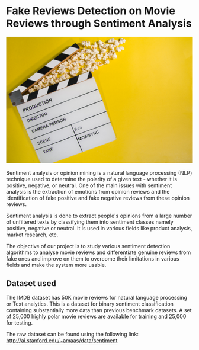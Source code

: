# Fake Reviews Detection on Movie Reviews through Sentiment Analysis

![image](https://github.com/KAVINKUMAR1102/movie-fake-review-detector/blob/main/img.jpg)

Sentiment analysis or opinion mining is a natural language processing (NLP) technique used to determine the polarity of a given text - whether it is positive, negative, or neutral. One of the main issues with sentiment analysis is the extraction of emotions from opinion reviews and the identification of fake positive and fake negative reviews from these opinion reviews.

Sentiment analysis is done to extract people's opinions from a large number of unfiltered texts by classifying them into sentiment classes namely positive, negative or neutral. It is used in various fields like product analysis, market research, etc. 

The objective of our project is to study various sentiment detection algorithms to analyse movie reviews and differentiate genuine reviews from fake ones and improve on them to overcome their limitations in various fields and make the system more usable.

## Dataset used

The IMDB dataset has 50K movie reviews for natural language processing or Text analytics. This is a dataset for binary sentiment classification containing substantially more data than previous benchmark datasets. A set of 25,000 highly polar movie reviews are available for training and 25,000 for testing. 

The raw dataset can be found using the following link: http://ai.stanford.edu/~amaas/data/sentiment
